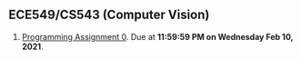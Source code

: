 ## ECE549/CS543 (Computer Vision)
1. [Programming Assignment 0](./MP0). Due at **11:59:59 PM on Wednesday Feb 10, 2021**.
